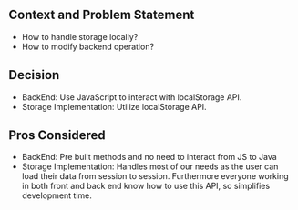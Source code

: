 ## Context and Problem Statement

- How to handle storage locally?
- How to modify backend operation?

## Decision

- BackEnd: Use JavaScript to interact with localStorage API.
- Storage Implementation: Utilize localStorage API.

## Pros Considered

- BackEnd: Pre built methods and no need to interact from JS to Java
- Storage Implementation: Handles most of our needs as the user can load their data from session to session. Furthermore everyone working in both front and back end know how to use this API, so simplifies development time.
